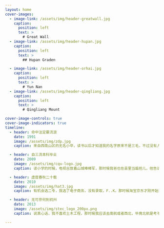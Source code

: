 ```yaml
---
layout: home
cover-images:
  - image-link: /assets/img/header-greatwall.jpg
    caption:
      position: left
      text: >
        # Great Wall
  - image-link: /assets/img/header-hupan.jpg
    caption:
      position: left
      text: >
        ## Hupan Graden

  - image-link: /assets/img/header-orhai.jpg
    caption:
      position: left
      text: >
        # Yun Nan
  - image-link: /assets/img/header-qingliang.jpg
    caption:
      position: left
      text: >
        # Qingliang Mount

cover-image-controls: true
cover-image-indicators: true
timeline:
  - header: 命中注定要流浪
    date: 1991
    image: /assets/img/zdp.jpg
    caption: 来自西南山区的无名小卒，读书以后才知道我的名字原来不是三毛，不过没有人叫我的学名。直到进了城里，认识的人换了一波又一波，终于知道三毛的人们都难相聚了，流浪者之路越走越远。

  - header: 自三流本科毕业
    date: 2009
    image: /assets/img/cqu-logo.jpg
    caption: 读小学的时候，电视台放着山城棒棒军，那时候我爸也在县里当扁担儿，他告诉我的二中是最好的高中，于是我就考上了，后来又考了重大。

  - header: 虚度春秋二十载
    date: 2010
    image: /assets/img/hat3.jpg
    caption: 有机会选二专，我选了电子商务，没有录取，F..K，那时候淘宝京东才刚开始兴盛，现在回头看真失误啊！后来自己学了一点网络编程，知道了红帽。不是科班出身，毕竟力不从心。

  - header: 无可奈何到杭州
    date: 2013
    image: /assets/img/stec_logo_200px.png
    caption: 说真心话，我不喜欢土木工程，那时候我应该去南航或者西北，毕竟北航是考不上，跟着自己的兴趣发展会更好。毕业了终究还是要工作，面试过精工钢构和隧道股份，选了后者，居然又到了杭州。

---
```

